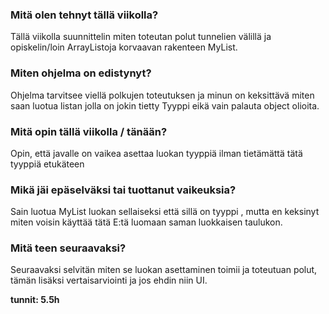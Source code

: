 ### Mitä olen tehnyt tällä viikolla?
Tällä viikolla suunnittelin miten toteutan polut tunnelien välillä ja opiskelin/loin ArrayListoja korvaavan rakenteen MyList.

### Miten ohjelma on edistynyt?
Ohjelma tarvitsee viellä polkujen toteutuksen ja minun on keksittävä miten saan luotua listan jolla on jokin tietty Tyyppi eikä vain palauta object olioita.

### Mitä opin tällä viikolla / tänään?
Opin, että javalle on vaikea asettaa luokan tyyppiä ilman tietämättä tätä tyyppiä etukäteen

### Mikä jäi epäselväksi tai tuottanut vaikeuksia?
Sain luotua MyList luokan sellaiseksi että sillä on tyyppi <E>, mutta en keksinyt miten voisin käyttää tätä E:tä luomaan saman luokkaisen taulukon.

### Mitä teen seuraavaksi?
Seuraavaksi selvitän miten se luokan asettaminen toimii ja toteutuan polut, tämän lisäksi vertaisarviointi ja jos ehdin niin UI.

**tunnit: 5.5h**
